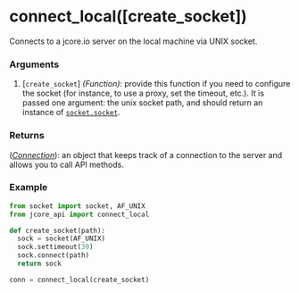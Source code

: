 # connect_local([create_socket])

Connects to a jcore.io server on the local machine via UNIX socket.

### Arguments

1. [`create_socket`] *(Function)*: provide this function if you need to configure the socket (for instance, to use a
proxy, set the timeout, etc.).  It is passed one argument: the unix socket path, and should return an instance of
[`socket.socket`](http://devdocs.io/python/library/socket#socket.socket).

### Returns

([*Connection*](Connection/README.md)): an object that keeps track of a connection to the server and allows you to call API
methods.

### Example

```py
from socket import socket, AF_UNIX
from jcore_api import connect_local

def create_socket(path):
  sock = socket(AF_UNIX)
  sock.settimeout(30)
  sock.connect(path)
  return sock

conn = connect_local(create_socket)
```
